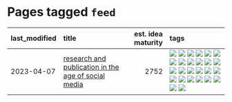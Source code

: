 # Pages tagged `feed`

|last_modified|title|est. idea maturity|tags
|:---|:---|---:|:---|
|2023-04-07|[research and publication in the age of social media](../research-and-social.md)|2752|[![](https://img.shields.io/badge/tag-arxiv-cdef47)](../tags/arxiv.md) [![](https://img.shields.io/badge/tag-citation-99b5f2)](../tags/citation.md) [![](https://img.shields.io/badge/tag-corrections-d46ff4)](../tags/corrections.md) [![](https://img.shields.io/badge/tag-credit-faa2fc)](../tags/credit.md) [![](https://img.shields.io/badge/tag-curation-1ee399)](../tags/curation.md) [![](https://img.shields.io/badge/tag-discoverability-49fd1a)](../tags/discoverability.md) [![](https://img.shields.io/badge/tag-discussion-aa21fc)](../tags/discussion.md) [![](https://img.shields.io/badge/tag-feed-6edb5)](../tags/feed.md) [![](https://img.shields.io/badge/tag-git-f1c85)](../tags/git.md) [![](https://img.shields.io/badge/tag-git-f1c85)](../tags/git.md) [![](https://img.shields.io/badge/tag-historyofscience-2229ca)](../tags/historyofscience.md) [![](https://img.shields.io/badge/tag-mastodon-3b815)](../tags/mastodon.md) [![](https://img.shields.io/badge/tag-openreview-3b18a)](../tags/openreview.md) [![](https://img.shields.io/badge/tag-paperswithcode-957448)](../tags/paperswithcode.md) [![](https://img.shields.io/badge/tag-platform-936135)](../tags/platform.md) [![](https://img.shields.io/badge/tag-publication-a9524c)](../tags/publication.md) [![](https://img.shields.io/badge/tag-reproducibility-deeba9)](../tags/reproducibility.md) [![](https://img.shields.io/badge/tag-research-c456a9)](../tags/research.md) [![](https://img.shields.io/badge/tag-retractions-d7de4b)](../tags/retractions.md) [![](https://img.shields.io/badge/tag-search-e54ba1)](../tags/search.md) [![](https://img.shields.io/badge/tag-socialmedia-426a5f)](../tags/socialmedia.md) [![](https://img.shields.io/badge/tag-stackoverflow-e3b2c7)](../tags/stackoverflow.md) [![](https://img.shields.io/badge/tag-subscription-dafbc7)](../tags/subscription.md) [![](https://img.shields.io/badge/tag-transparency-48fb29)](../tags/transparency.md) [![](https://img.shields.io/badge/tag-twitter-7064e0)](../tags/twitter.md) [![](https://img.shields.io/badge/tag-validation-6819c6)](../tags/validation.md)|
